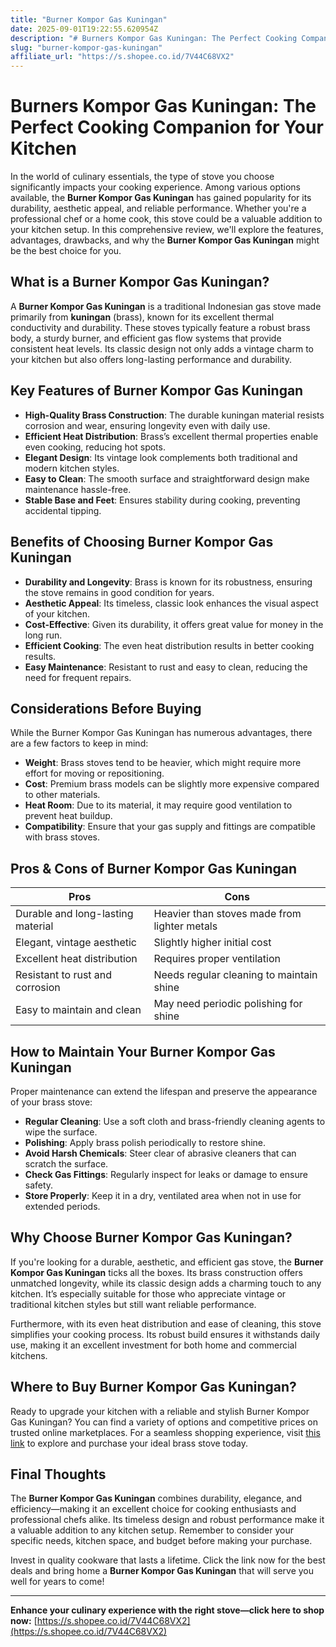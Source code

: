 ```yaml
---
title: "Burner Kompor Gas Kuningan"
date: 2025-09-01T19:22:55.620954Z
description: "# Burners Kompor Gas Kuningan: The Perfect Cooking Companion for Your Kitchen..."
slug: "burner-kompor-gas-kuningan"
affiliate_url: "https://s.shopee.co.id/7V44C68VX2"
---
```

# Burners Kompor Gas Kuningan: The Perfect Cooking Companion for Your Kitchen

In the world of culinary essentials, the type of stove you choose significantly impacts your cooking experience. Among various options available, the **Burner Kompor Gas Kuningan** has gained popularity for its durability, aesthetic appeal, and reliable performance. Whether you're a professional chef or a home cook, this stove could be a valuable addition to your kitchen setup. In this comprehensive review, we'll explore the features, advantages, drawbacks, and why the **Burner Kompor Gas Kuningan** might be the best choice for you.

## What is a Burner Kompor Gas Kuningan?

A **Burner Kompor Gas Kuningan** is a traditional Indonesian gas stove made primarily from **kuningan** (brass), known for its excellent thermal conductivity and durability. These stoves typically feature a robust brass body, a sturdy burner, and efficient gas flow systems that provide consistent heat levels. Its classic design not only adds a vintage charm to your kitchen but also offers long-lasting performance and durability.

## Key Features of Burner Kompor Gas Kuningan

- **High-Quality Brass Construction**: The durable kuningan material resists corrosion and wear, ensuring longevity even with daily use.
- **Efficient Heat Distribution**: Brass’s excellent thermal properties enable even cooking, reducing hot spots.
- **Elegant Design**: Its vintage look complements both traditional and modern kitchen styles.
- **Easy to Clean**: The smooth surface and straightforward design make maintenance hassle-free.
- **Stable Base and Feet**: Ensures stability during cooking, preventing accidental tipping.

## Benefits of Choosing Burner Kompor Gas Kuningan

- **Durability and Longevity**: Brass is known for its robustness, ensuring the stove remains in good condition for years.
- **Aesthetic Appeal**: Its timeless, classic look enhances the visual aspect of your kitchen.
- **Cost-Effective**: Given its durability, it offers great value for money in the long run.
- **Efficient Cooking**: The even heat distribution results in better cooking results.
- **Easy Maintenance**: Resistant to rust and easy to clean, reducing the need for frequent repairs.

## Considerations Before Buying

While the Burner Kompor Gas Kuningan has numerous advantages, there are a few factors to keep in mind:

- **Weight**: Brass stoves tend to be heavier, which might require more effort for moving or repositioning.
- **Cost**: Premium brass models can be slightly more expensive compared to other materials.
- **Heat Room**: Due to its material, it may require good ventilation to prevent heat buildup.
- **Compatibility**: Ensure that your gas supply and fittings are compatible with brass stoves.

## Pros & Cons of Burner Kompor Gas Kuningan

| Pros                                   | Cons                                         |
|----------------------------------------|----------------------------------------------|
| Durable and long-lasting material     | Heavier than stoves made from lighter metals |
| Elegant, vintage aesthetic            | Slightly higher initial cost               |
| Excellent heat distribution           | Requires proper ventilation               |
| Resistant to rust and corrosion       | Needs regular cleaning to maintain shine |
| Easy to maintain and clean            | May need periodic polishing for shine   |

## How to Maintain Your Burner Kompor Gas Kuningan

Proper maintenance can extend the lifespan and preserve the appearance of your brass stove:

- **Regular Cleaning**: Use a soft cloth and brass-friendly cleaning agents to wipe the surface.
- **Polishing**: Apply brass polish periodically to restore shine.
- **Avoid Harsh Chemicals**: Steer clear of abrasive cleaners that can scratch the surface.
- **Check Gas Fittings**: Regularly inspect for leaks or damage to ensure safety.
- **Store Properly**: Keep it in a dry, ventilated area when not in use for extended periods.

## Why Choose Burner Kompor Gas Kuningan?

If you're looking for a durable, aesthetic, and efficient gas stove, the **Burner Kompor Gas Kuningan** ticks all the boxes. Its brass construction offers unmatched longevity, while its classic design adds a charming touch to any kitchen. It’s especially suitable for those who appreciate vintage or traditional kitchen styles but still want reliable performance.

Furthermore, with its even heat distribution and ease of cleaning, this stove simplifies your cooking process. Its robust build ensures it withstands daily use, making it an excellent investment for both home and commercial kitchens.

## Where to Buy Burner Kompor Gas Kuningan?

Ready to upgrade your kitchen with a reliable and stylish Burner Kompor Gas Kuningan? You can find a variety of options and competitive prices on trusted online marketplaces. For a seamless shopping experience, visit [this link](https://s.shopee.co.id/7V44C68VX2) to explore and purchase your ideal brass stove today.

## Final Thoughts

The **Burner Kompor Gas Kuningan** combines durability, elegance, and efficiency—making it an excellent choice for cooking enthusiasts and professional chefs alike. Its timeless design and robust performance make it a valuable addition to any kitchen setup. Remember to consider your specific needs, kitchen space, and budget before making your purchase.

Invest in quality cookware that lasts a lifetime. Click the link now for the best deals and bring home a **Burner Kompor Gas Kuningan** that will serve you well for years to come!

---

**Enhance your culinary experience with the right stove—click here to shop now:** [https://s.shopee.co.id/7V44C68VX2](https://s.shopee.co.id/7V44C68VX2)